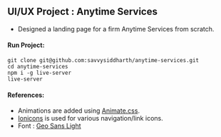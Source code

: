## UI/UX Project : Anytime Services

- Designed a landing page for a firm Anytime Services from scratch.

#### Run Project:
```
git clone git@github.com:savvysiddharth/anytime-services.git
cd anytime-services
npm i -g live-server
live-server
```

#### References:
- Animations are added using [Animate.css](https://animate.style/).
- [Ionicons](https://ionic.io/ionicons) is used for various navigation/link icons.
- Font : [Geo Sans Light](https://www.dafont.com/geo-sans-light.font)